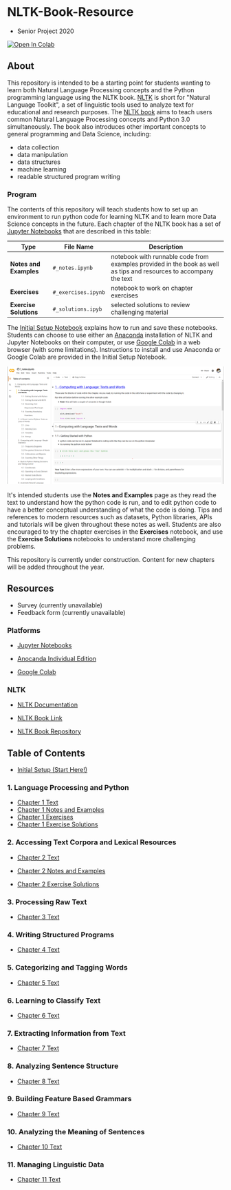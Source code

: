 # NLTK-Book-Resource

* Senior Project 2020

[![Open In Colab](https://colab.research.google.com/assets/colab-badge.svg)](https://colab.research.google.com/github/BetoBob/NLTK-Book-Resource/blob/master/setup.ipynb)



## About

This repository is intended to be a starting point for students wanting to learn both Natural Language Processing concepts and the Python programming language using the NLTK book. [NLTK](https://www.nltk.org/) is short for "Natural Language Toolkit", a set of linguistic tools used to analyze text for educational and research purposes. The [NLTK book](https://www.nltk.org/book/) aims to teach users common Natural Language Processing concepts and Python 3.0 simultaneously. The book also introduces other important concepts to general programming and Data Science, including:

* data collection
* data manipulation
* data structures
* machine learning
* readable structured program writing

### Program

The contents of this repository will teach students how to set up an environment to run python code for learning NLTK and to learn more Data Science concepts in the future. Each chapter of the NLTK book has a set of [Jupyter Notebooks](https://jupyter.org/) that are described in this table:

| Type                   | File Name           | Description                                                  |
| ---------------------- | ------------------- | ------------------------------------------------------------ |
| **Notes and Examples** | `#_notes.ipynb`     | notebook with runnable code from examples provided in the book as well as tips and resources to accompany the text |
| **Exercises**          | `#_exercises.ipynb` | notebook to work on chapter exercises                        |
| **Exercise Solutions** | `#_solutions.ipyb`  | selected solutions to review challenging material            |

The [Initial Setup Notebook](https://colab.research.google.com/github/BetoBob/NLTK-Book-Resource/blob/master/setup.ipynb) explains how to run and save these notebooks. Students can choose to use either an [Anaconda](https://www.anaconda.com/products/individual) installation of NLTK and Jupyter Notebooks on their computer, or use [Google Colab](https://colab.research.google.com/notebooks/intro.ipynb#) in a web browser (with some limitations). Instructions to install and use Anaconda or Google Colab are provided in the Initial Setup Notebook. 

![Chapter 1 Screen](./notes/img/ch1_screen.png)

It's intended students use the **Notes and Examples** page as they read the text to understand how the python code is run, and to edit python code to have a better conceptual understanding of what the code is doing. Tips and references to modern resources such as datasets, Python libraries, APIs and tutorials will be given throughout these notes as well. Students are also encouraged to try the chapter exercises in the **Exercises** notebook, and use the **Exercise Solutions** notebooks to understand more challenging problems.

This repository is currently under construction. Content for new chapters will be added throughout the year.



## Resources

* Survey (currently unavailable)
* Feedback form (currently unavailable)

### Platforms

* [Jupyter Notebooks](https://jupyter.org/)

* [Anocanda Individual Edition](https://www.anaconda.com/products/individual)
* [Google Colab](https://colab.research.google.com/notebooks/intro.ipynb#)

### NLTK

* [NLTK Documentation](https://www.nltk.org/)

* [NLTK Book Link](http://www.nltk.org/book)
* [NLTK Book Repository](https://github.com/nltk/nltk_book)



## Table of Contents 

* [Initial Setup (Start Here!)](https://colab.research.google.com/github/BetoBob/NLTK-Book-Resource/blob/master/setup.ipynb)

### 1. Language Processing and Python

* [Chapter 1 Text](http://www.nltk.org/book/ch01)
* [Chapter 1 Notes and Examples](https://colab.research.google.com/github/BetoBob/NLTK-Book-Resource/blob/master/01/1_notes.ipynb)
* [Chapter 1 Exercises](https://colab.research.google.com/github/BetoBob/NLTK-Book-Resource/blob/master/01/1_exercises.ipynb)
* [Chapter 1 Exercise Solutions](https://colab.research.google.com/github/BetoBob/NLTK-Book-Resource/blob/master/01/1_solutions.ipynb)

### 2. Accessing Text Corpora and Lexical Resources

* [Chapter 2 Text](https://www.nltk.org/book/ch02.html)

* [Chapter 2 Notes and Examples](https://colab.research.google.com/github/BetoBob/NLTK-Book-Resource/blob/master/02/2_notes.ipynb)

* [Chapter 2 Exercise Solutions](https://colab.research.google.com/github/BetoBob/NLTK-Book-Resource/blob/master/02/2_solutions.ipynb)

### 3. Processing Raw Text

* [Chapter 3 Text](http://www.nltk.org/book/ch03)

### 4. Writing Structured Programs

* [Chapter 4 Text](http://www.nltk.org/book/ch04)

### 5. Categorizing and Tagging Words

* [Chapter 5 Text](http://www.nltk.org/book/ch05)

### 6. Learning to Classify Text

* [Chapter 6 Text](http://www.nltk.org/book/ch06)

### 7. Extracting Information from Text

* [Chapter 7 Text](http://www.nltk.org/book/ch07)

### 8. Analyzing Sentence Structure

* [Chapter 8 Text](http://www.nltk.org/book/ch08)

### 9. Building Feature Based Grammars

* [Chapter 9 Text](http://www.nltk.org/book/ch09)

### 10. Analyzing the Meaning of Sentences

* [Chapter 10 Text](http://www.nltk.org/book/ch10)

### 11. Managing Linguistic Data

* [Chapter 11 Text](http://www.nltk.org/book/ch11)

